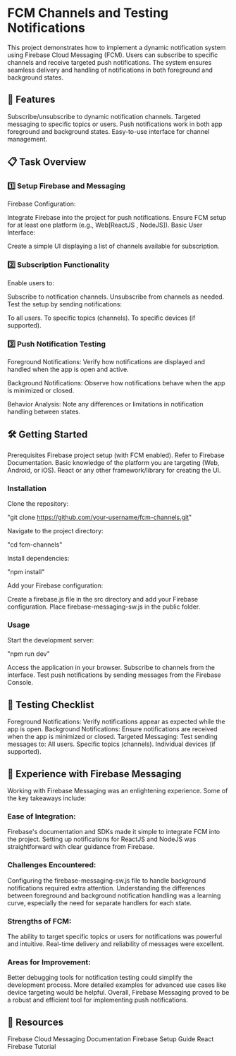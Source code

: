 # FCM Channels and Testing Notifications
This project demonstrates how to implement a dynamic notification system using Firebase Cloud Messaging (FCM). Users can subscribe to specific channels and receive targeted push notifications. The system ensures seamless delivery and handling of notifications in both foreground and background states.

## 🚀 Features
Subscribe/unsubscribe to dynamic notification channels.
Targeted messaging to specific topics or users.
Push notifications work in both app foreground and background states.
Easy-to-use interface for channel management.
## 📋 Task Overview
### 1️⃣ Setup Firebase and Messaging
Firebase Configuration:

Integrate Firebase into the project for push notifications.
Ensure FCM setup for at least one platform (e.g., Web[ReactJS , NodeJS]).
Basic User Interface:

Create a simple UI displaying a list of channels available for subscription.
### 2️⃣ Subscription Functionality
Enable users to:

Subscribe to notification channels.
Unsubscribe from channels as needed.
Test the setup by sending notifications:

To all users.
To specific topics (channels).
To specific devices (if supported).
### 3️⃣ Push Notification Testing
Foreground Notifications:
Verify how notifications are displayed and handled when the app is open and active.

Background Notifications:
Observe how notifications behave when the app is minimized or closed.

Behavior Analysis:
Note any differences or limitations in notification handling between states.

## 🛠️ Getting Started
Prerequisites
Firebase project setup (with FCM enabled).
Refer to Firebase Documentation.
Basic knowledge of the platform you are targeting (Web, Android, or iOS).
React or any other framework/library for creating the UI.

### Installation
Clone the repository:

"git clone https://github.com/your-username/fcm-channels.git"

Navigate to the project directory:

"cd fcm-channels"

Install dependencies:

"npm install"

Add your Firebase configuration:

Create a firebase.js file in the src directory and add your Firebase configuration.
Place firebase-messaging-sw.js in the public folder.

### Usage
Start the development server:

"npm run dev"

Access the application in your browser.
Subscribe to channels from the interface.
Test push notifications by sending messages from the Firebase Console.
## 🧪 Testing Checklist
Foreground Notifications: Verify notifications appear as expected while the app is open.
Background Notifications: Ensure notifications are received when the app is minimized or closed.
Targeted Messaging: Test sending messages to:
All users.
Specific topics (channels).
Individual devices (if supported).
## 📝 Experience with Firebase Messaging
Working with Firebase Messaging was an enlightening experience. Some of the key takeaways include:

### Ease of Integration:
Firebase's documentation and SDKs made it simple to integrate FCM into the project. Setting up notifications for ReactJS and NodeJS was straightforward with clear guidance from Firebase.

### Challenges Encountered:

Configuring the firebase-messaging-sw.js file to handle background notifications required extra attention.
Understanding the differences between foreground and background notification handling was a learning curve, especially the need for separate handlers for each state.
### Strengths of FCM:

The ability to target specific topics or users for notifications was powerful and intuitive.
Real-time delivery and reliability of messages were excellent.
### Areas for Improvement:

Better debugging tools for notification testing could simplify the development process.
More detailed examples for advanced use cases like device targeting would be helpful.
Overall, Firebase Messaging proved to be a robust and efficient tool for implementing push notifications.

## 📖 Resources
Firebase Cloud Messaging Documentation
Firebase Setup Guide
React Firebase Tutorial
